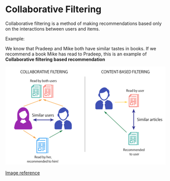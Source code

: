 # Collaborative Filtering
Collaborative filtering is a method of making recommendations based only on the interactions between users and items.

Example:

We know that Pradeep and Mike both have similar tastes in books. If we recommend a book Mike has read to Pradeep, this is an example of **Collaborative filtering based recommendation**


<img src='../Images/cbr.png'></img>

<a href ='https://towardsdatascience.com/brief-on-recommender-systems-b86a1068a4dd'>Image reference</a>